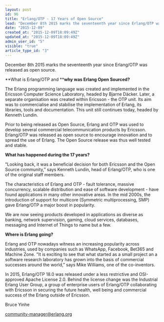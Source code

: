 ```yaml
---
layout: post
id: 96
title: "Erlang/OTP - 17 Years of Open Source"
lead: "December 8th 2015 marks the seventeenth year since Erlang/OTP was released as open source."
date: "2015-12-09"
created_at: "2015-12-09T18:09:49Z"
updated_at: "2015-12-09T18:09:49Z"
admin_user_id: "5"
visible: "true"
article_type_id: "3"
---
```


December 8th 2015 marks the seventeenth year since Erlang/OTP was released as open source. 

**What is Erlang/OTP and ****why was Erlang Open Sourced?**

The Erlang programming language was created and implemented in the Ericsson Computer Science Laboratory, headed by Bjarne Däcker. Later, a separate organisation was created within Ericsson - the OTP unit. Its aim was to commercialise and stabilise the implementation of Erlang, its libraries, tools and documentation. This unit still continues today, headed by Kenneth Lundin.

Prior to being released as Open Source, Erlang and OTP was used to develop several commercial telecommunication products by Ericsson. Erlang/OTP was released as open source to encourage innovation and to spread the use of Erlang. The Open Source release was thus well tested and stable.

**What has happened during the 17 years?**

"Looking back, it was a beneficial decision for both Ericsson and the Open Source community,” says Kenneth Lundin, head of Erlang/OTP, who is one of the original staff members.

The characteristics of Erlang and OTP - fault tolerance, massive concurrency, scalable distribution and ease of software development - have found applications in many other innovative areas. In the mid 2000s, the introduction of support for multicore (Symmetric multiprocessing, SMP) gave Erlang/OTP a major boost in popularity. 

We are now seeing products developed in applications as diverse as banking, network supervision, gaming, cloud services, databases, messaging and Internet of Things to name but a few.

**Where is Erlang going?**

Erlang and OTP nowadays witness an increasing popularity across industries, used by companies such as WhatsApp, Facebook, Bet365 and Machine Zone. "It is exciting to see that what started as a small project an a software research laboratory has grown into the basis of commercial successes around the world,” says Mike Williams, one of the co-inventors.

In 2015, Erlang/OTP 18.0 was released under a less restrictive and OSI-approved Apache License 2.0. Behind the license change was the Industrial Erlang User Group, a group of enterprise users of Erlang/OTP collaborating with Ericsson in securing the future health, well being and commercial success of the Erlang outside of Ericsson.

Bruce Yinhe

community-manager@erlang.org
